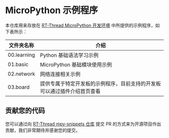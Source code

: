 # MicroPython 示例程序

本仓库用来存放在 [RT-Thread MicroPython 开发环境](https://marketplace.visualstudio.com/items?itemName=RT-Thread.rt-thread-micropython) 中所提供的示例程序，如下表所示：

| 文件夹名称  | 介绍                                                         |
| ----------- | ------------------------------------------------------------ |
| 00.learning | Python 基础语法学习示例                                      |
| 01.basic    | MicroPython 基础模块使用示例                                 |
| 02.network  | 网络连接相关示例                                             |
| 03.board    | 提供专属于特定开发板的示例程序，目前支持的开发板可以通过插件介绍首页查看 |

## 贡献您的代码

您可以通过向 [RT-Thread mpy-snippets 仓库](https://github.com/RT-Thread/mpy-snippets) 提交 PR 的方式来为开源项目作出贡献，我们非常期待并感谢您的提交。